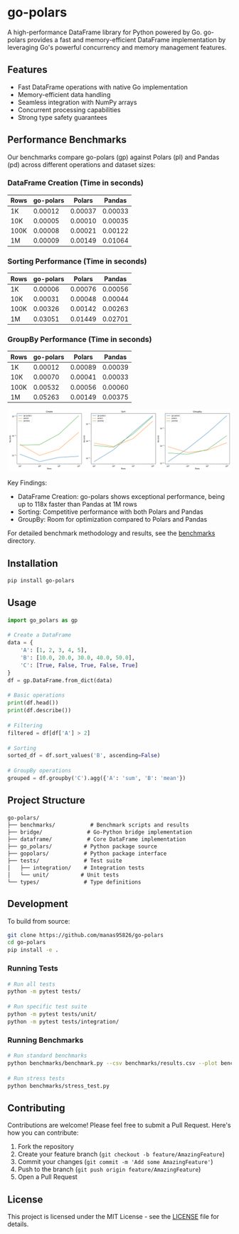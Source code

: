 # go-polars

A high-performance DataFrame library for Python powered by Go. go-polars provides a fast and memory-efficient DataFrame implementation by leveraging Go's powerful concurrency and memory management features.

## Features

- Fast DataFrame operations with native Go implementation
- Memory-efficient data handling
- Seamless integration with NumPy arrays
- Concurrent processing capabilities
- Strong type safety guarantees

## Performance Benchmarks

Our benchmarks compare go-polars (gp) against Polars (pl) and Pandas (pd) across different operations and dataset sizes:

### DataFrame Creation (Time in seconds)
| Rows    | go-polars | Polars   | Pandas   |
|---------|-----------|----------|----------|
| 1K      | 0.00012   | 0.00037  | 0.00033  |
| 10K     | 0.00005   | 0.00010  | 0.00035  |
| 100K    | 0.00008   | 0.00021  | 0.00122  |
| 1M      | 0.00009   | 0.00149  | 0.01064  |

### Sorting Performance (Time in seconds)
| Rows    | go-polars | Polars   | Pandas   |
|---------|-----------|----------|----------|
| 1K      | 0.00006   | 0.00076  | 0.00056  |
| 10K     | 0.00031   | 0.00048  | 0.00044  |
| 100K    | 0.00326   | 0.00142  | 0.00263  |
| 1M      | 0.03051   | 0.01449  | 0.02701  |

### GroupBy Performance (Time in seconds)
| Rows    | go-polars | Polars   | Pandas   |
|---------|-----------|----------|----------|
| 1K      | 0.00012   | 0.00089  | 0.00039  |
| 10K     | 0.00070   | 0.00041  | 0.00033  |
| 100K    | 0.00532   | 0.00056  | 0.00060  |
| 1M      | 0.05263   | 0.00149  | 0.00375  |

![Benchmark Results](./benchmarks/results.png)

Key Findings:
- DataFrame Creation: go-polars shows exceptional performance, being up to 118x faster than Pandas at 1M rows
- Sorting: Competitive performance with both Polars and Pandas
- GroupBy: Room for optimization compared to Polars and Pandas

For detailed benchmark methodology and results, see the [benchmarks](./benchmarks) directory.

## Installation

```bash
pip install go-polars
```

## Usage

```python
import go_polars as gp

# Create a DataFrame
data = {
    'A': [1, 2, 3, 4, 5],
    'B': [10.0, 20.0, 30.0, 40.0, 50.0],
    'C': [True, False, True, False, True]
}
df = gp.DataFrame.from_dict(data)

# Basic operations
print(df.head())
print(df.describe())

# Filtering
filtered = df[df['A'] > 2]

# Sorting
sorted_df = df.sort_values('B', ascending=False)

# GroupBy operations
grouped = df.groupby('C').agg({'A': 'sum', 'B': 'mean'})
```

## Project Structure

```
go-polars/
├── benchmarks/           # Benchmark scripts and results
├── bridge/              # Go-Python bridge implementation
├── dataframe/           # Core DataFrame implementation
├── go_polars/          # Python package source
├── gopolars/           # Python package interface
├── tests/              # Test suite
│   ├── integration/    # Integration tests
│   └── unit/          # Unit tests
└── types/              # Type definitions
```

## Development

To build from source:

```bash
git clone https://github.com/manas95826/go-polars
cd go-polars
pip install -e .
```

### Running Tests

```bash
# Run all tests
python -m pytest tests/

# Run specific test suite
python -m pytest tests/unit/
python -m pytest tests/integration/
```

### Running Benchmarks

```bash
# Run standard benchmarks
python benchmarks/benchmark.py --csv benchmarks/results.csv --plot benchmarks/results.png

# Run stress tests
python benchmarks/stress_test.py
```

## Contributing

Contributions are welcome! Please feel free to submit a Pull Request. Here's how you can contribute:

1. Fork the repository
2. Create your feature branch (`git checkout -b feature/AmazingFeature`)
3. Commit your changes (`git commit -m 'Add some AmazingFeature'`)
4. Push to the branch (`git push origin feature/AmazingFeature`)
5. Open a Pull Request

## License

This project is licensed under the MIT License - see the [LICENSE](LICENSE) file for details. 
